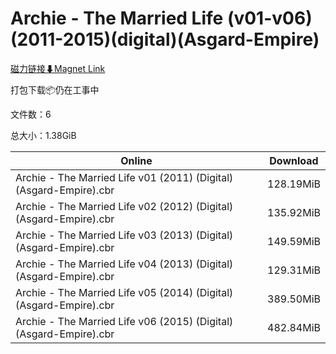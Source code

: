 # Archie - The Married Life (v01-v06)(2011-2015)(digital)(Asgard-Empire)

[磁力链接⬇Magnet Link](magnet:?xt=urn:btih:93999eaa8e6e6e901749cf5d78fc4470ea15fe49&dn=Archie%20-%20The%20Married%20Life%20%28v01-v06%29%282011-2015%29%28digital%29%28Asgard-Empire%29)

打包下载📦仍在工事中

文件数：6

总大小：1.38GiB

Online | Download
--- | ---
Archie - The Married Life v01 (2011) (Digital) (Asgard-Empire).cbr | 128.19MiB
Archie - The Married Life v02 (2012) (Digital) (Asgard-Empire).cbr | 135.92MiB
Archie - The Married Life v03 (2013) (Digital) (Asgard-Empire).cbr | 149.59MiB
Archie - The Married Life v04 (2013) (Digital) (Asgard-Empire).cbr | 129.31MiB
Archie - The Married Life v05 (2014) (Digital) (Asgard-Empire).cbr | 389.50MiB
Archie - The Married Life v06 (2015) (Digital) (Asgard-Empire).cbr | 482.84MiB